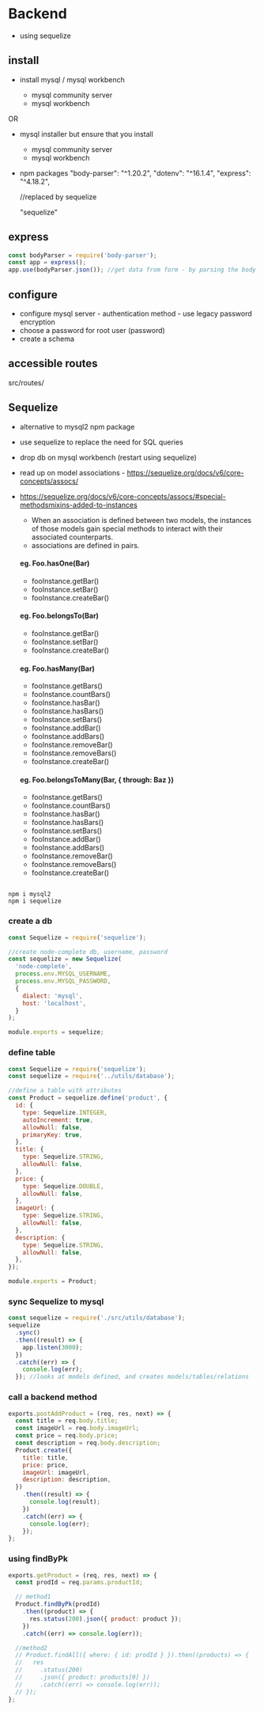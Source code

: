 # Backend

- using sequelize

## install

- install mysql / mysql workbench

  - mysql community server
  - mysql workbench

OR

- mysql installer but ensure that you install

  - mysql community server
  - mysql workbench

- npm packages
  "body-parser": "^1.20.2",
  "dotenv": "^16.1.4",
  "express": "^4.18.2",
  <!-- "mysql2": "^3.3.3" -->   //replaced by sequelize
  "sequelize"

## express

```js
const bodyParser = require('body-parser');
const app = express();
app.use(bodyParser.json()); //get data from form - by parsing the body of the request //parse incoming requests for json data
```

## configure

- configure mysql server - authentication method - use legacy password encryption
- choose a password for root user (password)
- create a schema
<!--

## npm install mysql2

```
npm i mysql2
```

## setting up db

```js
// database.js
// connect to database
require('dotenv').config();

const mysql = require('mysql2');

const pool = mysql.createPool({
  host: 'localhost',
  user: 'root',
  database: 'node-complete',
  password: process.env.MYSQL_PASSWORD,
});

module.exports = pool.promise();
```

## getting data from db

- use db.exectute() to run sql

````js
const db = require('./src/utils/database');

db.execute('SELECT * FROM products')
  .then((result) => {
    console.log(result[0]);
  })
  .catch((err) => {
    console.log(err);
  });
``` -->

## accessible routes

src/routes/

## Sequelize

- alternative to mysql2 npm package
- use sequelize to replace the need for SQL queries
- drop db on mysql workbench (restart using sequelize)
- read up on model associations - https://sequelize.org/docs/v6/core-concepts/assocs/

- https://sequelize.org/docs/v6/core-concepts/assocs/#special-methodsmixins-added-to-instances
  - When an association is defined between two models, the instances of those models gain special methods to interact with their associated counterparts.
  - associations are defined in pairs.

  #### eg. Foo.hasOne(Bar)
  - fooInstance.getBar()
  - fooInstance.setBar()
  - fooInstance.createBar()

  #### eg. Foo.belongsTo(Bar)
  - fooInstance.getBar()
  - fooInstance.setBar()
  - fooInstance.createBar()

  #### eg. Foo.hasMany(Bar)
  - fooInstance.getBars()
  - fooInstance.countBars()
  - fooInstance.hasBar()
  - fooInstance.hasBars()
  - fooInstance.setBars()
  - fooInstance.addBar()
  - fooInstance.addBars()
  - fooInstance.removeBar()
  - fooInstance.removeBars()
  - fooInstance.createBar()

  #### eg. Foo.belongsToMany(Bar, { through: Baz })
  - fooInstance.getBars()
  - fooInstance.countBars()
  - fooInstance.hasBar()
  - fooInstance.hasBars()
  - fooInstance.setBars()
  - fooInstance.addBar()
  - fooInstance.addBars()
  - fooInstance.removeBar()
  - fooInstance.removeBars()
  - fooInstance.createBar()
````

npm i mysql2
npm i sequelize

````

### create a db

```js
const Sequelize = require('sequelize');

//create node-complete db, username, password
const sequelize = new Sequelize(
  'node-complete',
  process.env.MYSQL_USERNAME,
  process.env.MYSQL_PASSWORD,
  {
    dialect: 'mysql',
    host: 'localhost',
  }
);

module.exports = sequelize;
````

### define table

```js
const Sequelize = require('sequelize');
const sequelize = require('../utils/database');

//define a table with attributes
const Product = sequelize.define('product', {
  id: {
    type: Sequelize.INTEGER,
    autoIncrement: true,
    allowNull: false,
    primaryKey: true,
  },
  title: {
    type: Sequelize.STRING,
    allowNull: false,
  },
  price: {
    type: Sequelize.DOUBLE,
    allowNull: false,
  },
  imageUrl: {
    type: Sequelize.STRING,
    allowNull: false,
  },
  description: {
    type: Sequelize.STRING,
    allowNull: false,
  },
});

module.exports = Product;
```

### sync Sequelize to mysql

```js
const sequelize = require('./src/utils/database');
sequelize
  .sync()
  .then((result) => {
    app.listen(3000);
  })
  .catch((err) => {
    console.log(err);
  }); //looks at models defined, and creates models/tables/relations
```

### call a backend method

```js
exports.postAddProduct = (req, res, next) => {
  const title = req.body.title;
  const imageUrl = req.body.imageUrl;
  const price = req.body.price;
  const description = req.body.description;
  Product.create({
    title: title,
    price: price,
    imageUrl: imageUrl,
    description: description,
  })
    .then((result) => {
      console.log(result);
    })
    .catch((err) => {
      console.log(err);
    });
};
```

### using findByPk

```js
exports.getProduct = (req, res, next) => {
  const prodId = req.params.productId;

  // method1
  Product.findByPk(prodId)
    .then((product) => {
      res.status(200).json({ product: product });
    })
    .catch((err) => console.log(err));

  //method2
  // Product.findAll({ where: { id: prodId } }).then((products) => {
  //   res
  //     .status(200)
  //     .json({ product: products[0] })
  //     .catch((err) => console.log(err));
  // });
};
```
